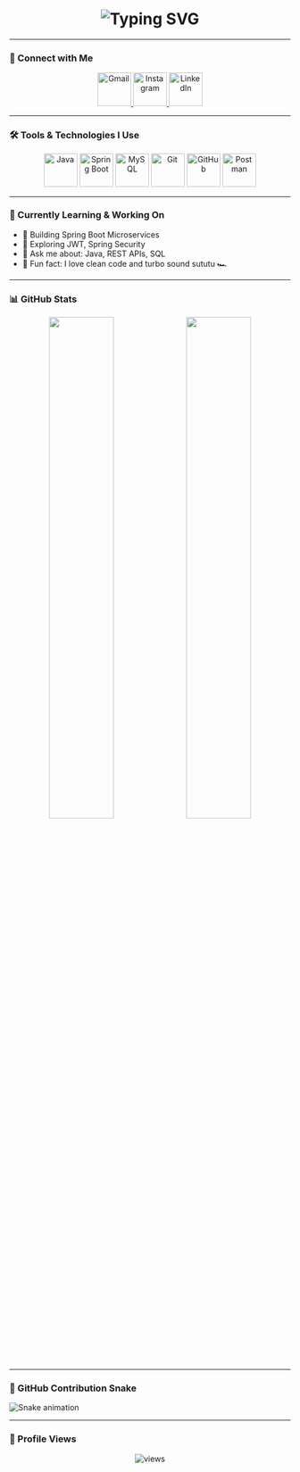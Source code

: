 <!-- 🧠 Typing Welcome Animation -->
<h1 align="center">
  <img src="https://readme-typing-svg.demolab.com?font=Fira+Code&size=28&duration=2000&pause=800&color=00F7FF&center=true&vCenter=true&multiline=true&width=600&height=100&lines=Hi+%F0%9F%91%8B%2C+I'm+Nishant!;Java+Backend+Developer+from+India;Welcome+to+my+GitHub+Profile" alt="Typing SVG" />
</h1>



---

### 💫 Connect with Me

<p align="center">
  <a href="mailto:mattenishant@gmail.com">
    <img src="https://img.icons8.com/clouds/100/000000/gmail-new.png" alt="Gmail" width="60"/>
  </a>
  <a href="https://www.instagram.com/zeconiniar?igsh=MTRicjlldmp1YXhnMQ==">
    <img src="https://img.icons8.com/clouds/100/000000/instagram-new.png" alt="Instagram" width="60"/>
  </a>
  <a href="https://www.linkedin.com/in/YOUR-LINKEDIN-USERNAME/">
    <img src="https://img.icons8.com/clouds/100/000000/linkedin.png" alt="LinkedIn" width="60"/>
  </a>
</p>

---

### 🛠️ Tools & Technologies I Use

<p align="center">
  <img src="https://cdn.jsdelivr.net/gh/devicons/devicon/icons/java/java-original.svg" alt="Java" width="60" height="60"/>
  <img src="https://cdn.jsdelivr.net/gh/devicons/devicon/icons/spring/spring-original.svg" alt="Spring Boot" width="60" height="60"/>
  <img src="https://cdn.jsdelivr.net/gh/devicons/devicon/icons/mysql/mysql-original.svg" alt="MySQL" width="60" height="60"/>
  <img src="https://cdn.jsdelivr.net/gh/devicons/devicon/icons/git/git-original.svg" alt="Git" width="60" height="60"/>
  <img src="https://cdn.jsdelivr.net/gh/devicons/devicon/icons/github/github-original.svg" alt="GitHub" width="60" height="60"/>
  <img src="https://cdn.jsdelivr.net/gh/devicons/devicon/icons/postman/postman-original.svg" alt="Postman" width="60" height="60"/>
</p>

---

### 🚀 Currently Learning & Working On
- 🔭 Building Spring Boot Microservices
- 🔐 Exploring JWT, Spring Security
- 💬 Ask me about: Java, REST APIs, SQL
- 🧠 Fun fact: I love clean code and turbo sound sututu 🏎️

---

### 📊 GitHub Stats

<p align="center">
  <img src="https://github-readme-stats.vercel.app/api?username=Ni-Shant0101&show_icons=true&theme=tokyonight" width="48%"/>
  <img src="https://github-readme-stats.vercel.app/api/top-langs/?username=Ni-Shant0101&layout=compact&theme=tokyonight" width="48%"/>
</p>

---

### 🐍 GitHub Contribution Snake

![Snake animation](https://github.com/Ni-Shant0101/Ni-Shant0101/blob/output/github-contribution-grid-snake.svg)

---

### 🔁 Profile Views

<p align="center">
  <img src="https://komarev.com/ghpvc/?username=Ni-Shant0101&label=Profile+Views&color=blue&style=flat-square" alt="views"/>
</p>
